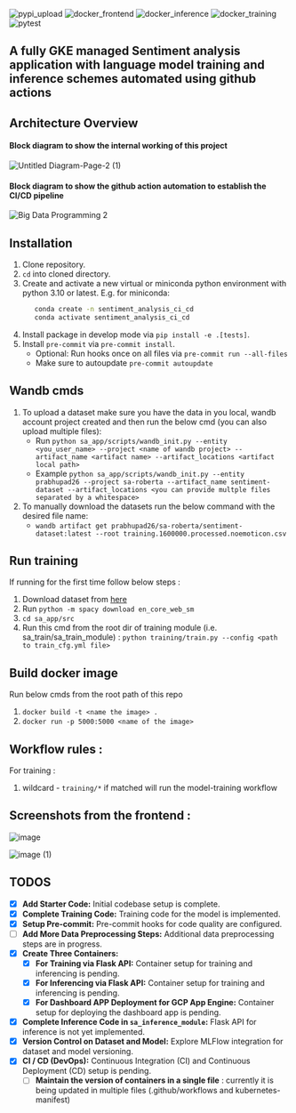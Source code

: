 ![pypi_upload](https://github.com/Big-Data-Programming/bdp2_apr22_exam-bdp2_apr22_group_2/actions/workflows/publish-to-pypi.yml/badge.svg)
![docker_frontend](https://github.com/Big-Data-Programming/bdp2_apr22_exam-bdp2_apr22_group_2/actions/workflows/push-frontend-container-to-hub.yaml/badge.svg)
![docker_inference](https://github.com/Big-Data-Programming/bdp2_apr22_exam-bdp2_apr22_group_2/actions/workflows/push-inference-container-to-hub.yaml/badge.svg)
![docker_training](https://github.com/Big-Data-Programming/bdp2_apr22_exam-bdp2_apr22_group_2/actions/workflows/push-training-container-to-hub.yaml/badge.svg)
![pytest](https://github.com/Big-Data-Programming/bdp2_apr22_exam-bdp2_apr22_group_2/actions/workflows/pytests-all-modules.yml/badge.svg)

## A fully GKE managed Sentiment analysis application with language model training and inference schemes automated using github actions



## Architecture Overview

#### Block diagram to show the internal working of this project
![Untitled Diagram-Page-2 (1)](https://github.com/Big-Data-Programming/sentiment-analysis-gke-pipeline/assets/11462012/874ffd59-e90e-4197-9519-6385c00033f8)


#### Block diagram to show the github action automation to establish the CI/CD pipeline
![Big Data Programming 2](https://github.com/Big-Data-Programming/sentiment-analysis-gke-pipeline/assets/11462012/b58b962a-aa46-4706-be10-3ac8317b5a55)


## Installation

1. Clone repository.
2. `cd` into cloned directory.
3. Create and activate a new virtual or miniconda python environment with python 3.10 or latest. E.g. for miniconda:
   ```bash
      conda create -n sentiment_analysis_ci_cd
      conda activate sentiment_analysis_ci_cd
   ```
4. Install package in develop mode via `pip install -e .[tests]`.
5. Install `pre-commit` via `pre-commit install`.
   * Optional: Run hooks once on all files via `pre-commit run --all-files`
   * Make sure to autoupdate `pre-commit autoupdate`


## Wandb cmds

1. To upload a dataset make sure you have the data in you local, wandb account project created and then run the below cmd (you can also upload multiple files):
   * Run `python sa_app/scripts/wandb_init.py --entity <you_user_name> --project <name of wandb project> --artifact_name <artifact name> --artifact_locations <artifact local path>`
   * Example `python sa_app/scripts/wandb_init.py --entity prabhupad26 --project sa-roberta --artifact_name sentiment-dataset --artifact_locations <you can provide multple files separated by a whitespace>` 
2. To manually download the datasets run the below command with the desired file name:
   * `wandb artifact get prabhupad26/sa-roberta/sentiment-dataset:latest --root training.1600000.processed.noemoticon.csv`


## Run training

If running for the first time follow below steps :
1. Download dataset from [here](https://www.kaggle.com/datasets/kazanova/sentiment140/download?datasetVersionNumber=2)
2. Run `python -m spacy download en_core_web_sm`
3. `cd sa_app/src`
4. Run this cmd from the root dir of training module (i.e. sa_train/sa_train_module) : `python training/train.py --config <path to train_cfg.yml file>`

## Build docker image

Run below cmds from the root path of this repo
1. `docker build -t <name the image> .`
2. `docker run -p 5000:5000 <name of the image>`

## Workflow rules :
For training :
1. wildcard - `training/*` if matched will run the model-training workflow

## Screenshots from the frontend : 

![image](https://github.com/Big-Data-Programming/sentiment-analysis-gke-pipeline/assets/11462012/3af9ef04-2054-4432-885c-ecea6f191dbc)

![image (1)](https://github.com/Big-Data-Programming/sentiment-analysis-gke-pipeline/assets/11462012/4327d904-e2f4-4877-9260-51cfe05badab)



## TODOS

- [x] **Add Starter Code:** Initial codebase setup is complete.
- [x] **Complete Training Code:** Training code for the model is implemented.
- [x] **Setup Pre-commit:** Pre-commit hooks for code quality are configured.
- [ ] **Add More Data Preprocessing Steps:** Additional data preprocessing steps are in progress.
- [x] **Create Three Containers:**
    - [x] **For Training via Flask API:** Container setup for training and inferencing is pending.
    - [x] **For Inferencing via Flask API:** Container setup for training and inferencing is pending.
    - [x] **For Dashboard APP Deployment for GCP App Engine:** Container setup for deploying the dashboard app is pending.
- [x] **Complete Inference Code in `sa_inference_module`:** Flask API for inference is not yet implemented.
- [x] **Version Control on Dataset and Model:** Explore MLFlow integration for dataset and model versioning.
- [x] **CI / CD (DevOps):** Continuous Integration (CI) and Continuous Deployment (CD) setup is pending.
  - [ ] **Maintain the version of containers in a single file** : currently it is being updated in multiple files (.github/workflows and kubernetes-manifest)
